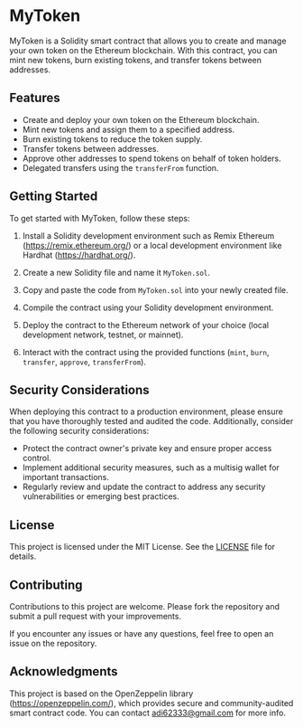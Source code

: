 # MyToken

MyToken is a Solidity smart contract that allows you to create and manage your own token on the Ethereum blockchain. With this contract, you can mint new tokens, burn existing tokens, and transfer tokens between addresses.

## Features

- Create and deploy your own token on the Ethereum blockchain.
- Mint new tokens and assign them to a specified address.
- Burn existing tokens to reduce the token supply.
- Transfer tokens between addresses.
- Approve other addresses to spend tokens on behalf of token holders.
- Delegated transfers using the `transferFrom` function.

## Getting Started

To get started with MyToken, follow these steps:

1. Install a Solidity development environment such as Remix Ethereum (https://remix.ethereum.org/) or a local development environment like Hardhat (https://hardhat.org/).

2. Create a new Solidity file and name it `MyToken.sol`.

3. Copy and paste the code from `MyToken.sol` into your newly created file.

4. Compile the contract using your Solidity development environment.

5. Deploy the contract to the Ethereum network of your choice (local development network, testnet, or mainnet).

6. Interact with the contract using the provided functions (`mint`, `burn`, `transfer`, `approve`, `transferFrom`).

## Security Considerations

When deploying this contract to a production environment, please ensure that you have thoroughly tested and audited the code. Additionally, consider the following security considerations:

- Protect the contract owner's private key and ensure proper access control.
- Implement additional security measures, such as a multisig wallet for important transactions.
- Regularly review and update the contract to address any security vulnerabilities or emerging best practices.

## License

This project is licensed under the MIT License. See the [LICENSE](LICENSE) file for details.

## Contributing

Contributions to this project are welcome. Please fork the repository and submit a pull request with your improvements.

If you encounter any issues or have any questions, feel free to open an issue on the repository.

## Acknowledgments

This project is based on the OpenZeppelin library (https://openzeppelin.com/), which provides secure and community-audited smart contract code.
You can contact adi62333@gmail.com for more info.
